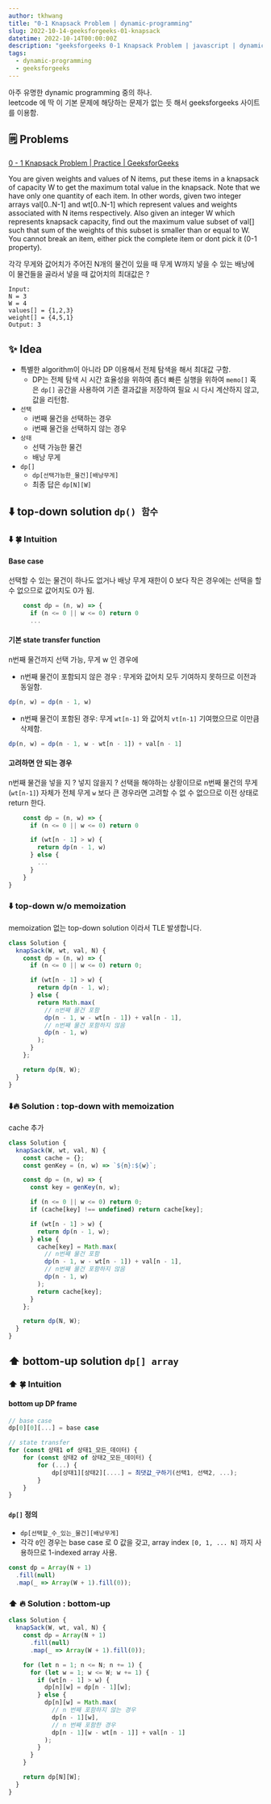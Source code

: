 ```yaml
---
author: tkhwang
title: "0-1 Knapsack Problem | dynamic-programming"
slug: 2022-10-14-geeksforgeeks-01-knapsack
datetime: 2022-10-14T00:00:00Z
description: "geeksforgeeks 0-1 Knapsack Problem | javascript | dynamic-programming"
tags:
  - dynamic-programming
  - geeksforgeeks
---
```


아주 유명한 dynamic programming 중의 하나. <br />
leetcode 에 딱 이 기본 문제에 해당하는 문제가 없는 듯 해서 geeksforgeeks 사이트를 이용함.

## 🗒️ Problems

[0 - 1 Knapsack Problem | Practice | GeeksforGeeks](https://practice.geeksforgeeks.org/problems/0-1-knapsack-problem0945/1)

You are given weights and values of N items, put these items in a knapsack of capacity W to get the maximum total value in the knapsack. Note that we have only one quantity of each item.
In other words, given two integer arrays val[0..N-1] and wt[0..N-1] which represent values and weights associated with N items respectively. Also given an integer W which represents knapsack capacity, find out the maximum value subset of val[] such that sum of the weights of this subset is smaller than or equal to W. You cannot break an item, either pick the complete item or dont pick it (0-1 property).

각각 무게와 값어치가 주어진 N개의 물건이 있을 때 무게 W까지 넣을 수 있는 배낭에 이 물건들을 골라서 넣을 때 값어치의 최대값은 ?

```
Input:
N = 3
W = 4
values[] = {1,2,3}
weight[] = {4,5,1}
Output: 3
```

## ✨ Idea

- 특별한 algorithm이 아니라 DP 이용해서 전체 탐색을 해서 최대값 구함.
  - DP는 전체 탐색 시 시간 효율성을 위하여 좀더 빠른 실행을 위하여 `memo[]` 혹은 `dp[]` 공간을 사용하여 기존 결과값을 저장하여 필요 시 다시 계산하지 않고, 값을 리턴함.
- `선택`
  - i번째 물건을 선택하는 경우
  - i번째 물건을 선택하지 않는 경우
- `상태`
  - 선택 가능한 물건
  - 배낭 무게
- `dp[]`
  - `dp[선택가능한_물건][배낭무게]`
  - 최종 답은 `dp[N][W]`

## ⬇️ top-down solution `dp() 함수`

### ⬇️ 🍀 Intuition

#### Base case

선택할 수 있는 물건이 하나도 없거나 배낭 무게 재한이 0 보다 작은 경우에는 선택을 할 수 없으므로 값어치도 0가 됨.

```javascript
    const dp = (n, w) => {
      if (n <= 0 || w <= 0) return 0
      ...
```

#### 기본 state transfer function

n번째 물건까지 선택 가능, 무게 w 인 경우에

- n번째 물건이 포함되지 않은 경우 : 무게와 값어치 모두 기여하지 못하므로 이전과 동일함.

```javascript
dp(n, w) = dp(n - 1, w)
```

- n번째 물건이 포함된 경우: 무게 `wt[n-1]` 와 값어치 `vt[n-1]` 기여했으므로 이만큼 삭제함.

```javascript
dp(n, w) = dp(n - 1, w - wt[n - 1]) + val[n - 1]
```

#### 고려하면 안 되는 경우

n번째 물건을 넣을 지 ? 넣지 않을지 ? 선택을 해야하는 상황이므로 n번째 물건의 무게 (`wt[n-1]`) 자체가 전체 무게 `w` 보다 큰 경우라면 고려할 수 없 수 없으므로 이전 상태로 return 한다.

```javascript
    const dp = (n, w) => {
      if (n <= 0 || w <= 0) return 0

      if (wt[n - 1] > w) {
        return dp(n - 1, w)
      } else {
        ...
      }
    }
}
```

### ⬇️ top-down w/o memoization

memoization 없는 top-down solution 이라서 TLE 발생합니다.

```javascript
class Solution {
  knapSack(W, wt, val, N) {
    const dp = (n, w) => {
      if (n <= 0 || w <= 0) return 0;

      if (wt[n - 1] > w) {
        return dp(n - 1, w);
      } else {
        return Math.max(
          // n번째 물건 포함
          dp(n - 1, w - wt[n - 1]) + val[n - 1],
          // n번째 물건 포함하지 않음
          dp(n - 1, w)
        );
      }
    };

    return dp(N, W);
  }
}
```

### ⬇️🔥 Solution : top-down with memoization

cache 추가

```javascript
class Solution {
  knapSack(W, wt, val, N) {
    const cache = {};
    const genKey = (n, w) => `${n}:${w}`;

    const dp = (n, w) => {
      const key = genKey(n, w);

      if (n <= 0 || w <= 0) return 0;
      if (cache[key] !== undefined) return cache[key];

      if (wt[n - 1] > w) {
        return dp(n - 1, w);
      } else {
        cache[key] = Math.max(
          // n번째 물건 포함
          dp(n - 1, w - wt[n - 1]) + val[n - 1],
          // n번째 물건 포함하지 않음
          dp(n - 1, w)
        );
        return cache[key];
      }
    };

    return dp(N, W);
  }
}
```

## ⬆️ bottom-up solution `dp[] array`

### ⬆️ 🍀 Intuition

#### bottom up DP frame

```javascript
// base case
dp[0][0][...] = base case

// state transfer
for (const 상태1 of 상태1_모든_데이터) {
    for (const 상태2 of 상태2_모든_데이터) {
        for (...) {
            dp[상태1][상태2][....] = 최댓값_구하기(선택1, 선택2, ...);
        }
    }
}
```

#### `dp[]` 정의

- `dp[선택할_수_있는_물건][배낭무게]`
- 각각 `0`인 경우는 base case 로 0 값을 갖고, array index `[0, 1, ... N]` 까지 사용하므로 1-indexed array 사용.

```javascript
const dp = Array(N + 1)
  .fill(null)
  .map(_ => Array(W + 1).fill(0));
```

### ⬆️ 🔥 Solution : bottom-up

```javascript
class Solution {
  knapSack(W, wt, val, N) {
    const dp = Array(N + 1)
      .fill(null)
      .map(_ => Array(W + 1).fill(0));

    for (let n = 1; n <= N; n += 1) {
      for (let w = 1; w <= W; w += 1) {
        if (wt[n - 1] > w) {
          dp[n][w] = dp[n - 1][w];
        } else {
          dp[n][w] = Math.max(
            // n 번째 포함하지 않는 경우
            dp[n - 1][w],
            // n 번째 포함한 경우
            dp[n - 1][w - wt[n - 1]] + val[n - 1]
          );
        }
      }
    }

    return dp[N][W];
  }
}
```
